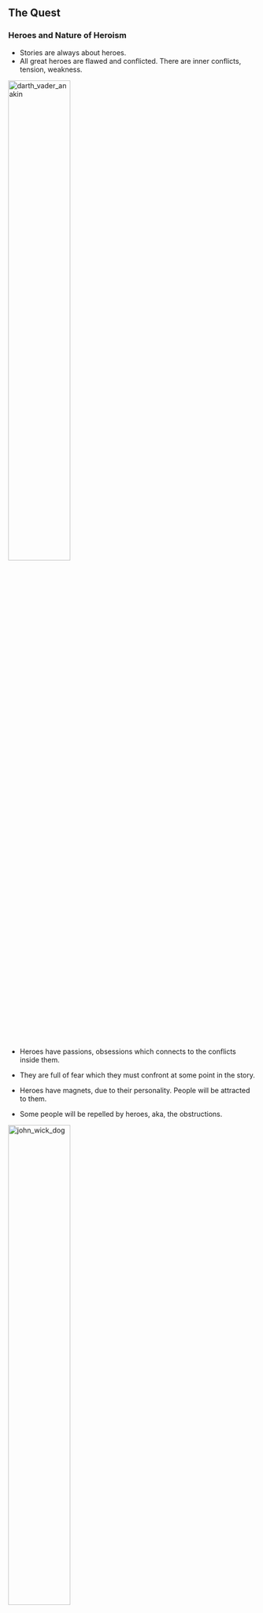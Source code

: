 ## The Quest


### Heroes and Nature of Heroism
- Stories are always about heroes.
- All great heroes are flawed and conflicted. There are inner conflicts, tension, weakness.

<img src="https://www.syfy.com/sites/syfy/files/2020/10/darthvader2020-3.jpg" width=50% height=50% alt="darth_vader_anakin">

- Heroes have passions, obsessions which connects to the conflicts inside them.
- They are full of fear which they must confront at some point in the story.

- Heroes have magnets, due to their personality. People will be attracted to them.
- Some people will be repelled by heroes, aka, the obstructions.

<img src="https://static1.srcdn.com/wordpress/wp-content/uploads/2020/02/Dog-John-Wick.jpg" width=50% height=50% alt="john_wick_dog">

- Heroes have emotional wounds, and it is about how hero processes and overcomes them in the story.
- Heroes are ride takers: Use Internal or external conflicts.
- Very often hero is narrator of story. 

- Heroes journey is about their vulnerability. 
- They either the win or fail gloriously.


### A Quest worth having
- Quest should be something that matters.
- It must have dramatic stakes. Both Internal and external to the hero.
- Quest is escape of pain for hero.

<img src="https://i.pinimg.com/originals/3b/4f/d5/3b4fd597a3b753358343a4f83827a189.jpg" width=50% height=50% alt="interstellar">

- There should be some horrible consequence if quest is not fulfilled. 
- This tension and pressure needs to be felt in the story.


### The Four Horsemen of Story
1. An un-met need that creates a sense of urgency - inner motivation/ dark secret.
2. A tangible goal that represents the fulfilment of this need.
3. People of forces that oppose the Hero’s quest - Outer conflict.
4. Inner forces: Fears, flaws, misbelief that block personal growth and Hero’s self worth.

- Need balance in these 4. This might not happen in first draft.


### Whats your story about?
- Should be able to explain the story in one sentence.
- If you are not able to, you have not understood your story.
